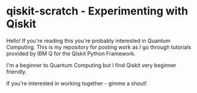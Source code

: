 # qiskit-scratch - Experimenting with Qiskit

Hello! If you're reading this you're probably interested in Quantum Computing.
This is my repository for posting work as I go through tutorials provided by IBM Q for the Qiskit Python Framework.

I'm a beginner to Quantum Computing but I find Qiskit very beginner friendly.

If you're interested in working together - gimme a shout!


